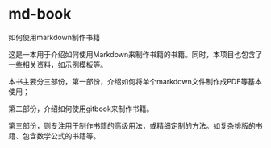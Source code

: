 # md-book
如何使用markdown制作书籍

这是一本用于介绍如何使用Markdown来制作书籍的书籍。同时，本项目也包含了一些相关资料，如示例模板等。

本书主要分三部份，第一部份，介绍如何将单个markdown文件制作成PDF等基本使用；

第二部份，介绍如何使用gitbook来制作书籍。

第三部份，则专注用于制作书籍的高级用法，或精细定制的方法。如复杂排版的书籍、包含数学公式的书籍等。
